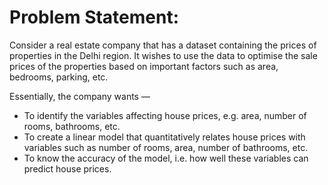 
# Problem Statement:

Consider a real estate company that has a dataset containing the prices of properties in the Delhi region. It wishes to use the data to optimise the sale prices of the properties based on important factors such as area, bedrooms, parking, etc.

Essentially, the company wants —

* To identify the variables affecting house prices, e.g. area, number of rooms, bathrooms, etc.
* To create a linear model that quantitatively relates house prices with variables such as number of rooms, area, number of bathrooms, etc.
* To know the accuracy of the model, i.e. how well these variables can predict house prices.
